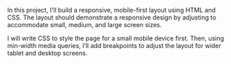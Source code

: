 In this project, I'll build a responsive, mobile-first layout using HTML and CSS. The layout should demonstrate a responsive design by adjusting to accommodate small, medium, and large screen sizes.

I will write CSS to style the page for a small mobile device first. Then, using min-width media queries, I’ll add breakpoints to adjust the layout for wider tablet and desktop screens.
